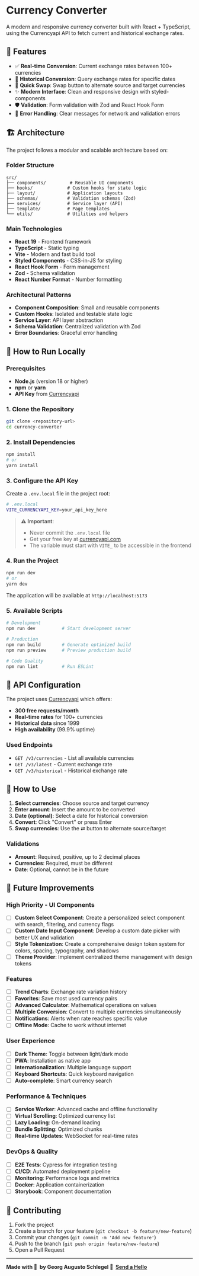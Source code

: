 # Currency Converter

A modern and responsive currency converter built with React + TypeScript, using the Currencyapi API to fetch current and historical exchange rates.

## 🌟 Features

- ✅ **Real-time Conversion**: Current exchange rates between 100+ currencies
- 📅 **Historical Conversion**: Query exchange rates for specific dates
- 🔄 **Quick Swap**: Swap button to alternate source and target currencies
- ✨ **Modern Interface**: Clean and responsive design with styled-components
- 🛡️ **Validation**: Form validation with Zod and React Hook Form
- 🚨 **Error Handling**: Clear messages for network and validation errors

## 🏗️ Architecture

The project follows a modular and scalable architecture based on:

### Folder Structure

```
src/
├── components/         # Reusable UI components
├── hooks/             # Custom hooks for state logic
├── layout/            # Application layouts
├── schemas/           # Validation schemas (Zod)
├── services/          # Service layer (API)
├── template/          # Page templates
└── utils/             # Utilities and helpers
```

### Main Technologies

- **React 19** - Frontend framework
- **TypeScript** - Static typing
- **Vite** - Modern and fast build tool
- **Styled Components** - CSS-in-JS for styling
- **React Hook Form** - Form management
- **Zod** - Schema validation
- **React Number Format** - Number formatting

### Architectural Patterns

- **Component Composition**: Small and reusable components
- **Custom Hooks**: Isolated and testable state logic
- **Service Layer**: API layer abstraction
- **Schema Validation**: Centralized validation with Zod
- **Error Boundaries**: Graceful error handling

## 🚀 How to Run Locally

### Prerequisites

- **Node.js** (version 18 or higher)
- **npm** or **yarn**
- **API Key** from [Currencyapi](https://currencyapi.com/)

### 1. Clone the Repository

```bash
git clone <repository-url>
cd currency-converter
```

### 2. Install Dependencies

```bash
npm install
# or
yarn install
```

### 3. Configure the API Key

Create a `.env.local` file in the project root:

```bash
# .env.local
VITE_CURRENCYAPI_KEY=your_api_key_here
```

> **⚠️ Important**:
>
> - Never commit the `.env.local` file
> - Get your free key at [currencyapi.com](https://currencyapi.com/)
> - The variable must start with `VITE_` to be accessible in the frontend

### 4. Run the Project

```bash
npm run dev
# or
yarn dev
```

The application will be available at `http://localhost:5173`

### 5. Available Scripts

```bash
# Development
npm run dev          # Start development server

# Production
npm run build        # Generate optimized build
npm run preview      # Preview production build

# Code Quality
npm run lint         # Run ESLint
```

## 🔧 API Configuration

The project uses [Currencyapi](https://currencyapi.com/) which offers:

- **300 free requests/month**
- **Real-time rates** for 100+ currencies
- **Historical data** since 1999
- **High availability** (99.9% uptime)

### Used Endpoints

- `GET /v3/currencies` - List all available currencies
- `GET /v3/latest` - Current exchange rate
- `GET /v3/historical` - Historical exchange rate

## 🎯 How to Use

1. **Select currencies**: Choose source and target currency
2. **Enter amount**: Insert the amount to be converted
3. **Date (optional)**: Select a date for historical conversion
4. **Convert**: Click "Convert" or press Enter
5. **Swap currencies**: Use the ⇄ button to alternate source/target

### Validations

- **Amount**: Required, positive, up to 2 decimal places
- **Currencies**: Required, must be different
- **Date**: Optional, cannot be in the future

## 🔮 Future Improvements

### High Priority - UI Components

- [ ] **Custom Select Component**: Create a personalized select component with search, filtering, and currency flags
- [ ] **Custom Date Input Component**: Develop a custom date picker with better UX and validation
- [ ] **Style Tokenization**: Create a comprehensive design token system for colors, spacing, typography, and shadows
- [ ] **Theme Provider**: Implement centralized theme management with design tokens

### Features

- [ ] **Trend Charts**: Exchange rate variation history
- [ ] **Favorites**: Save most used currency pairs
- [ ] **Advanced Calculator**: Mathematical operations on values
- [ ] **Multiple Conversion**: Convert to multiple currencies simultaneously
- [ ] **Notifications**: Alerts when rate reaches specific value
- [ ] **Offline Mode**: Cache to work without internet

### User Experience

- [ ] **Dark Theme**: Toggle between light/dark mode
- [ ] **PWA**: Installation as native app
- [ ] **Internationalization**: Multiple language support
- [ ] **Keyboard Shortcuts**: Quick keyboard navigation
- [ ] **Auto-complete**: Smart currency search

### Performance & Techniques

- [ ] **Service Worker**: Advanced cache and offline functionality
- [ ] **Virtual Scrolling**: Optimized currency list
- [ ] **Lazy Loading**: On-demand loading
- [ ] **Bundle Splitting**: Optimized chunks
- [ ] **Real-time Updates**: WebSocket for real-time rates

### DevOps & Quality

- [ ] **E2E Tests**: Cypress for integration testing
- [ ] **CI/CD**: Automated deployment pipeline
- [ ] **Monitoring**: Performance logs and metrics
- [ ] **Docker**: Application containerization
- [ ] **Storybook**: Component documentation

## 🤝 Contributing

1. Fork the project
2. Create a branch for your feature (`git checkout -b feature/new-feature`)
3. Commit your changes (`git commit -m 'Add new feature'`)
4. Push to the branch (`git push origin feature/new-feature`)
5. Open a Pull Request

---

**Made with 💜 &nbsp;by Georg Augusto Schlegel 👋 &nbsp;[Send a Hello](https://www.linkedin.com/in/georgaugusto/)**
